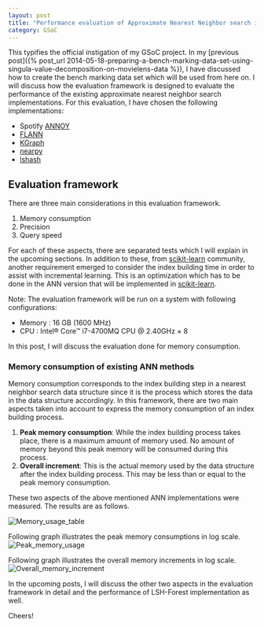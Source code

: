 ```yaml
---
layout: post
title: "Performance evaluation of Approximate Nearest Neighbor search implementations - Part 1"
category: GSoC
---
```

This typifies the official instigation of my GSoC project. In my [previous post]({% post_url 2014-05-18-preparing-a-bench-marking-data-set-using-singula-value-decomposition-on-movielens-data %}), I have discussed how to create the bench marking data set which will be used from here on. 
I will discuss how the evaluation framework is designed to evaluate the performance of the existing approximate nearest neighbor search implementations. For this evaluation, I have chosen the following implementations:

* Spotify [ANNOY](https://github.com/spotify/annoy)
* [FLANN](http://www.cs.ubc.ca/research/flann/) 
* [KGraph](http://www.kgraph.org/)
* [nearpy](http://nearpy.io/)
* [lshash](https://pypi.python.org/pypi/lshash/0.0.4dev)


## Evaluation framework

There are three main considerations in this evaluation framework. 

1. Memory consumption
2. Precision
3. Query speed

For each of these aspects, there are separated tests which I will explain in the upcoming sections. In addition to these, from [scikit-learn](http://scikit-learn.org/stable/) community, another requirement emerged to consider the index building time in order to assist with incremental learning. This is an optimization which has to be done in the ANN version that will be implemented in [scikit-learn](http://scikit-learn.org/stable/). 

Note: The evaluation framework will be run on a system with following configurations:
* Memory : 16 GB (1600 MHz)
* CPU    : Intel® Core™ i7-4700MQ CPU @ 2.40GHz × 8 

In this post, I will discuss the evaluation done for memory consumption.

### Memory consumption of existing ANN methods

Memory consumption corresponds to the index building step in a nearest neighbor search data structure since it is the process which stores the data in the data structure accordingly. In this framework, there are two main aspects taken into account to express the memory consumption of an index building process. 

1. **Peak memory consumption**: While the index building process takes place, there is a maximum amount of memory used. No amount of memory beyond this peak memory will be consumed during this process.
2. **Overall increment**: This is the actual memory used by the data structure after the index building process. This may be less than or equal to the peak memory consumption.

These two aspects of the above mentioned ANN implementations were measured. The results are as follows.

![Memory_usage_table](https://docs.google.com/drawings/d/1gCLDnk_UJ-kk5bkY-g-jp1hnqO5GcDqusQch2OHw0VI/pub?w=668&h=468)

Following graph illustrates the peak memory consumptions in log scale.
![Peak_memory_usage](https://docs.google.com/drawings/d/1j7BjozhffmhVMbJHtymDYtlKFvxo1LQRQnHY2PHDIQU/pub?w=804&h=614)

Following graph illustrates the overall memory increments in log scale.
![Overall_memory_increment](https://docs.google.com/drawings/d/1EhBe1c45BIn5tEs6hzqF8MNMzrYs_NZEivii8Wqs0A0/pub?w=808&h=614)

In the upcoming posts, I will discuss the other two aspects in the evaluation framework in detail and the performance of LSH-Forest implementation as well. 

Cheers!
